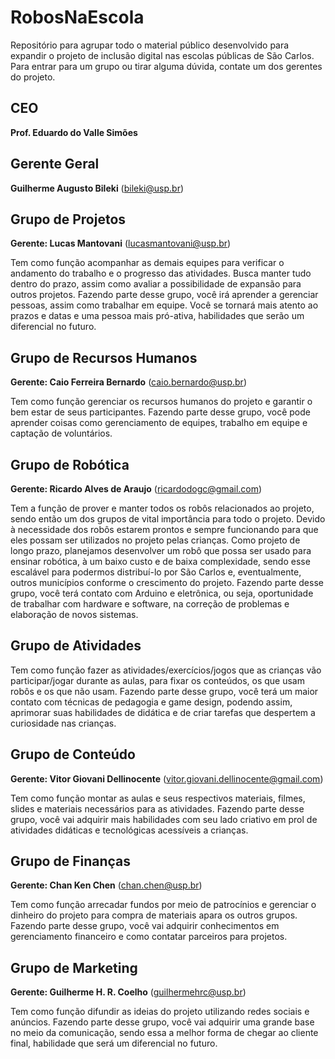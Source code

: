 # RobosNaEscola

Repositório para agrupar todo o material público desenvolvido para expandir o projeto de inclusão digital nas escolas públicas de São Carlos. Para entrar para um grupo ou tirar alguma dúvida, contate um dos gerentes do projeto.

## CEO
**Prof. Eduardo do Valle Simões**

## Gerente Geral
**Guilherme Augusto Bileki** (bileki@usp.br)

## Grupo de Projetos
**Gerente: Lucas Mantovani** (lucasmantovani@usp.br)

Tem como função acompanhar as demais equipes para verificar o andamento do trabalho e o progresso das atividades. Busca manter tudo dentro do prazo, assim como avaliar a possibilidade de expansão para outros projetos. Fazendo parte desse grupo, você irá aprender a gerenciar pessoas, assim como trabalhar em equipe. Você se tornará mais atento ao prazos e datas e uma pessoa mais pró-ativa, habilidades que serão um diferencial no futuro.

## Grupo de Recursos Humanos
**Gerente: Caio Ferreira Bernardo** (caio.bernardo@usp.br)

Tem como função gerenciar os recursos humanos do projeto e garantir o bem estar de seus participantes. Fazendo parte desse grupo, você pode aprender coisas como gerenciamento de equipes, trabalho em equipe e captação de voluntários.

## Grupo de Robótica
**Gerente: Ricardo Alves de Araujo** (ricardodogc@gmail.com)

Tem a função de prover e manter todos os robôs relacionados ao projeto, sendo então um dos grupos de vital importância para todo o projeto. Devido à necessidade dos robôs estarem prontos e sempre funcionando para que eles possam ser utilizados no projeto pelas crianças. Como projeto de longo prazo, planejamos desenvolver um robô que possa ser usado para ensinar robótica, à um baixo custo e de baixa complexidade, sendo esse escalável para podermos distribuí-lo por São Carlos e, eventualmente, outros municípios conforme o crescimento do projeto. Fazendo parte desse grupo, você terá contato com Arduino e eletrônica, ou seja, oportunidade de trabalhar com hardware e software, na correção de problemas e elaboração de novos sistemas.

## Grupo de Atividades

Tem como função fazer as atividades/exercícios/jogos que as crianças vão participar/jogar durante as aulas, para fixar os conteúdos, os que usam robôs e os que não usam. Fazendo parte desse grupo, você terá um maior contato com técnicas de pedagogia e game design, podendo assim, aprimorar suas habilidades de didática e de criar tarefas que despertem a curiosidade nas crianças.

## Grupo de Conteúdo
**Gerente: Vitor Giovani Dellinocente** (vitor.giovani.dellinocente@gmail.com)

Tem como função montar as aulas e seus respectivos materiais, filmes, slides e materiais necessários para as atividades. Fazendo parte desse grupo, você vai adquirir mais habilidades com seu lado criativo em prol de atividades didáticas e tecnológicas acessíveis a crianças.

## Grupo de Finanças
**Gerente: Chan Ken Chen** (chan.chen@usp.br)

Tem como função arrecadar fundos por meio de patrocínios e gerenciar o dinheiro do projeto para compra de materiais apara os outros grupos. Fazendo parte desse grupo, você vai adquirir conhecimentos em gerenciamento financeiro e como contatar parceiros para projetos.

## Grupo de Marketing
**Gerente: Guilherme H. R. Coelho** (guilhermehrc@usp.br)

Tem como função difundir as ideias do projeto utilizando redes sociais e anúncios. Fazendo parte desse grupo, você vai adquirir uma grande base no meio da comunicação, sendo essa a melhor forma de chegar ao cliente final, habilidade que será um diferencial no futuro.
